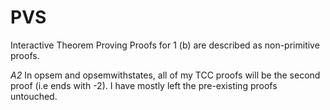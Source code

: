 # PVS
Interactive Theorem Proving
Proofs for 1 (b) are described as non-primitive proofs.

*A2*
In opsem and opsemwithstates, all of my TCC proofs will be the second proof (i.e ends with -2). I have mostly left the pre-existing proofs untouched.

